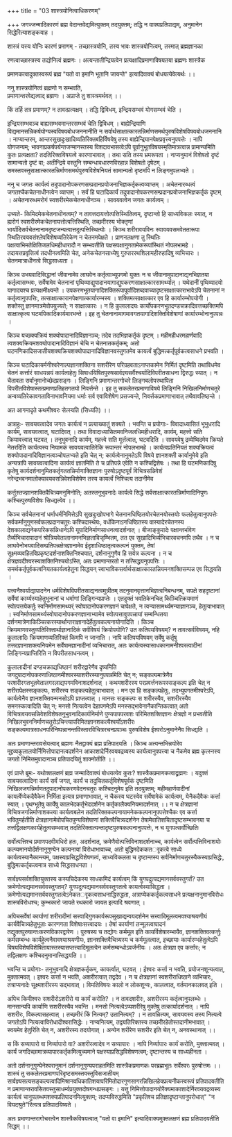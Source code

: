 +++
title = "03 शास्त्रयोनित्वाधिकरणम्"

+++
जगज्जन्मादिकारणं ब्रह्म वेदान्तवेद्यमित्युक्तम् तदयुक्तम्; तद्धि न वाक्यप्रतिपाद्यम्, अनुमानेन सिद्धेरित्याशङ्कयाह ।

शास्त्रं यस्य योनिः कारणं प्रमाणम् - तच्छास्त्रयोनि, तस्य भावः शास्त्रयोनित्वम्, तस्मात् ब्रह्मज्ञानका

रणत्वाच्छास्त्रस्य तद्योनित्वं ब्रह्मणः । अत्यन्तातीन्द्रियत्वेन प्रत्यक्षादिप्रमाणाविषयतया ब्रह्मणः शास्त्रैक

प्रमाणकत्वादुक्तस्वरूपं ब्रह्म "यतो वा इमानि भूतानि जायन्ते" इत्यादिवाक्यं बोधयत्येवेत्यर्थः ।।

ननु शास्त्रयोनित्वं ब्रह्मणो न सम्भवति,  
प्रमाणान्तरवेद्यत्वाद् ब्रह्मणः । अप्राप्ते तु शास्त्रमर्थवत् ।।

किं तर्हि तत्र प्रमाणम्? न तावत्प्रत्यक्षम् । तद्धि द्विविधम्, इन्द्रियसम्भवं योगसम्भवं चेति ।

इन्द्रियसम्भवञ्च बाह्यसम्भवमान्तरसम्भवं चेति द्विविधम् । बाह्येन्द्रियाणि विद्यमानसन्निकर्षयोग्यस्वविषयबोधजननानीति न सर्वार्थसाक्षात्कारतन्निर्माणसमर्थपुरुषविशेषविषयबोधजननानि । नाप्यान्तरम्, आन्तरसुखदुःखादिव्यतिरिक्तबहिर्विषयेषु तस्य बाह्येन्द्रियानपेक्षप्रवृत्त्यनुपपत्तेः । नापि योगजन्यम्; भावनाप्रकर्षपर्यन्तजन्मानस्तस्य विशदावभासत्वेऽपि पूर्वानुभूतविषयस्मृतिमात्रत्वान्न प्रामाण्यमिति कुतः प्रत्यक्षता? तदतिरिक्तविषयत्वे कारणाभावात् । तथा सति तस्य भ्रमरूपता । नाप्यनुमानं विशेषतो दृष्टं सामान्यतो दृष्टं वा; अतीन्द्रिये वस्तुनि सम्बन्धावधारणविरहान्न विशेषतो दृषेटम् । समस्तवस्तुसाक्षात्कारतन्निर्माणसमर्थपुरुषविशेषनियतं सामान्यतो दृष्टमपि न लिङ्गमुपलभ्यते ।

ननु च जगतः कार्यत्वं तदुपादानोपकरणसम्प्रदानप्रयोजनाभिज्ञकर्तृकत्वव्याप्तम् । अचेतनारब्धत्वं जगतश्चैकचेतनाधीनत्वेन व्याप्तम् । सर्वं हि घटादिकार्यं तदुपादानोपकरणसम्प्रदानप्रयोजनाभिज्ञकर्तृकं दृष्टम् । अचेतनारब्धमरोगं स्वशरीरमेकचेतनाधीनञ्च । सावयवत्वेन जगतः कार्यत्वम् ।

उच्यते- किमिदमेकचेतनाधीनत्वम्? न तावत्तदायत्तोत्पत्तिस्थितित्वम्, दृष्टान्तो हि साध्यविकलः स्यात्, न ह्यरोगं स्वशरीरमेकचेतनायत्तोत्पत्तिस्थिति, तच्छरीरस्य भोक्तृणां भार्यादिसर्वचेतनानामदृष्टजन्यत्वात्तदुत्पत्तिस्थित्योः । किञ्च शरीरावयविनः स्वावयवसमवेततारूपा स्थितिरवयवसंश्लेपविशेषव्यतिरेकेण न चेतनमपेक्षते । प्राणनलक्षणा तु स्थितिः पक्षत्वाभिमतेक्षितिजलधिमहीधारादौ न सम्भवतीति पक्षसपक्षानुगतामेकरूपांस्थितं नोपलभामहे । तदायत्तप्रवृत्तित्वं तदधीनत्वमिति चेत्, अनेकचेतनसाध्येषु गुरुतररथशिलामहीरुहादिषु व्यभिचारः । चेतनमात्राधीनत्वे सिद्धसाध्यता ।

किञ्च उभयवादिसिद्धानां जीवानामेव लाघवेन कर्तृत्वाभ्युपगमो युक्तः न च जीवानामुपादानाद्यनभिज्ञतया कर्तृत्वासम्भवः, सर्वेषामेव चेतनानां पृथिव्याद्युपादानयागाद्युपकरणसाक्षात्कारसामर्थ्यात् । यथेदानीं पृथिव्यादयो यागादयश्च प्रत्यक्षमीक्ष्यन्ते । उपकरणभूतयागादिशक्तिरूपापूर्वादिशब्दवाच्यादृष्टसाक्षात्काराभावेऽपि चेतनानां न कर्तृत्वानुपपत्तिः, तत्साक्षात्कारानपेक्षणात्कार्यारम्भस्य । शक्तिमत्साक्षात्कार एव हि कार्यारम्भोपयोगी । शक्तेस्तु ज्ञानमात्रमेवोपयुज्यते; न साक्षात्कारः । न हि कुलालादयः कार्योपकरणभूतदण्डचक्रादिवत्तच्छक्तिमपि साक्षात्कृत्य घटमपिकादिकार्यमारभन्ते । इह तु चेतनानामागमावगतयागादिशक्तिविशेषाणां कार्यारम्भोनानुपपन्नः ।

किञ्च यच्छक्यक्रियं शक्योपादानादिविज्ञानञ्च; तदेव तदभिज्ञकर्तृकं दृष्टम् । महीमहीधरमहार्णवादि त्वशक्यक्रियमशक्योपादानादिविज्ञानं चेचि न चेतनातकर्तृकम्; अतो घटमणिकादिसजातीयशक्यक्रियशक्योपादानादिविज्ञानवस्तुगतमेव कायर्त्वं बुद्धिमत्कर्तृपूर्वकत्वसाधने प्रभवति ।

किञ्च घटादिकायर्मनीश्वरेणाल्पज्ञानशक्तिना सशरीरेण परिग्रहवताऽनाप्तकामेन निर्मितं दृष्टमिति तथाविधमेव चेतनं कर्त्तारं साधयन्नयं कार्यत्वहेतुः सिषाधयिषितपुरुषसार्वज्ञ्यसर्वैश्चर्यादिविपरीतसाधना द्विरुद्धः स्यात् । न चैतावता सर्वानुमानोच्छेदप्रसङ्गः । लिङ्गिनि प्रमाणान्तरगोचरे लिङ्गबलोपस्थापिता विपरीतविशेषास्तत्प्रमाणप्रतिहतगतयो निवर्त्तन्ते । इह तु सकलेतरप्रमाणाविषये लिङ्गिनि निखिलनिर्माणचतुरे अन्वव्यतिरेकावगताविनाभावनियमा धर्माः सर्व एवाविशेषेण प्रसज्यन्ते, निवर्त्तकप्रमाणाभावात् तथैवावतिष्ठन्ते ।

अत आगमादृते कथमीश्वरः सेत्स्यति (सिध्यति) ।।

अत्राहुः- सावयवत्वादेव जगतः कार्यत्वं न प्रत्याख्यातुं शक्यते । भवन्ति च प्रयोगाः- विवादाध्यासितं भूभूधरादि कार्यम्, सावयवत्वात्, घटादिवत् । तथा विवादाध्यासितमवनिजलधिमहीधरादि, कार्यम्, महत्त्वे सति क्रियावत्त्वात् घटवत् । तनुभुवनादि कार्यम्, महत्त्वे सति मूर्त्तत्वात्, घटवदिति । सावयवेषु द्रव्येष्विदमेव क्रियते नेतरदिति कार्यत्वस्य नियामकं सावयवत्वातिरेकि रूपान्तरं नोपलभामहे । कार्यत्वप्रतिनियतं शक्यक्रियत्वं शक्योपादानादिविज्ञानत्वञ्चोपलभ्यते इति चेत् न; कार्यत्वेनानुमतेऽपि विषये ज्ञानशक्ती कार्यानुमेये इति अन्यत्रापि सावयवत्वादिना कार्यत्वं ज्ञातमिति ते च प्रतिपन्ने एवेति न कश्चिद्विशेषः । तथा हि घटमणिकादिषु कृतेषु कार्यदर्शनानुमितकर्तृगततन्निर्माणाक्तिज्ञानः पुरुषोऽदृष्टपूर्वं विचित्रसन्निवेशं नरेन्द्रभवनमालोक्यावयवसन्निवेशविशेषेण तस्य कायर्त्वं निश्चित्य तदानीमेव

कर्त्तुस्तज्ज्ञानशक्तिवैचित्र्यमनुमिनोति; अतस्तनुभुवनादेः कार्यत्वे सिद्धे सर्वसाक्षात्कारतन्निर्माणादिनिपुणः कश्चित्पुरुषविशेषः सिध्द्यत्येव ।।

किञ्च सर्वचेतनानां धर्माधर्मनिमित्तेऽपि सुखदुःखोपभागे चेतनानधिष्ठितयोरचेतनयोस्तयोः फलहेतुत्वानुपपत्तेः सर्वकर्मानुगुणसर्वफलप्रदानचतुरः कश्चिदास्थेयः, वर्धकिनाऽनधिष्ठितस्य वास्यादेरचेतनस्य देशकालाद्यनेकपरिकसन्निधानेऽपि यूपादिनिर्माणसाधनत्वादर्शनात् । बीजाङ्कुरादेः पक्षान्तर्भावेण तैर्व्यभिचारापादानं श्रोत्रियवेतालानामनभिज्ञताविजृम्भितम्, तत एव सुखादिभिर्व्यभिचारवचनमपि तथैव । न च लाघवेनोभयवादिसम्प्रतिपन्नक्षेत्रज्ञानामेव ईदृशाधिष्ठातृत्वकल्पनं युक्तम्, तेषां सूक्ष्मव्यवहितविप्रकृष्टदर्शनाशक्तिनिश्चयात्, दर्शनानुगुणैव हि सर्वत्र कल्पना । न च क्षेत्रज्ञवदीश्वरस्याशक्तिनिश्चयोऽस्ति, अतः प्रमाणान्तरतो न तत्सिद्धयनुपपत्तिः । समर्थकर्तृपूर्वकत्वनियतकार्यत्वहेतुना सिद्धयन् स्वाभाविकसर्वार्थसाक्षात्कारतन्नियमनशक्तिसम्पन्न एव सिद्धयति ।

यत्त्वनैश्वर्याद्यापादनेन धर्मविशेषविपरीतसाद्यनत्वमुन्नीतम् तदनुमानवृत्तानभिज्ञत्वनिबन्धनम्, सपक्षे सहदृष्टानां सर्वेषां कार्य्यस्याहेतुभूनानां च धर्माणां लिङ्गिन्यप्राप्तेः । एतदुक्तं भवतिकेनचित् किञ्चित्क्रियमाणं स्वोत्पत्तयेकर्तुः स्वनिर्माणसामथ्यर्ं स्वोपादानोपकरणज्ञानं चापेक्षते, न त्वन्यासामर्थ्यमन्याज्ञानञ्च, हेतुत्वाभावात् । स्वनिर्माणसामर्थ्यस्वोपादानोपकरणज्ञानाभ्यामेव स्वोत्पत्तावुपपन्नायां सम्बन्धितया दर्शनमात्रेणाकिञ्चित्करस्यार्थान्तराज्ञानादेर्हेतुत्वकल्पनायोगादिति । किञ्च क्रियमाणवस्तुव्यतिरिक्तार्थाज्ञानादिकं सर्वविषयं क्रियोपयोगि? उत कतिपयविषयम्? न तावत्सर्वविषयम्, नहि कुलालादिः क्रियमाणव्यतिरिक्तं किमपि न जानाति । नापि कतिपयविषयम् सर्वेषु कर्तृषु तत्तदज्ञानाशक्त्यनियमेन सर्वेषामज्ञानादीनां व्यभिचारात्, अतः कार्यत्वस्यासाधकानामनीश्वरत्वादीनां लिङ्गिन्यप्राप्तिरिति न विपरीतसाधनत्वम् ।

कुलालादीनां दण्डचक्राद्यधिष्ठानं शरीरद्वारेणैव दृष्यमिति जगदुपादानोपकरणाधिष्ठानमीश्वरस्याशरीरस्यानुपपन्नमिति चेत् न; सङ्कल्पमात्रेणैव परशरीरगतभूतवेतालगरलाद्यपगमविनाशदर्शनात् । कथमशरीरस्य परप्रवर्त्तनरूपस्सङ्कल्प इति चेत् न शरीरापेक्षस्सङ्कल्पः, शरीरस्य सङ्कल्पहेतुत्वाभावात् । मन एव हि सङ्कल्पहेतुः, तदभ्युपगतमीश्वरेऽपि, कार्यत्वेनैव ज्ञानशक्तिवन्मनसोऽपि प्राप्तत्वात् । मानसः सङ्कल्पः स शरीरस्यैव, सशरीरस्यैव समनस्कत्वादिति चेत् न; मनसो नित्यत्वेन देहापगमेऽपि मनस्सद्भावेनानैकान्तिकत्वात् अतो विचित्रावयवसन्निवेशविशेषतनुभुवनादिकार्यनिर्माणे पुण्यपापपरवशः परिमितशक्तिज्ञानः क्षेत्रज्ञो न प्रभवतीति निखिलभुवननिर्माणचतुरोऽचिन्त्यापरिमितज्ञानशकत्यैश्वर्योऽशरीरः सङ्कल्पमात्रसाधनपरिनिष्पन्नानन्तविस्तारविचित्ररचनप्रपञ्चः पुरुषविशेष ईश्वरोऽनुमानेनैव सिध्द्यति ।

अतः प्रमाणान्तरावसेयत्वाद् ब्रह्मणः नैतद्वाक्यं ब्रह्म प्रतिपादयति । किञ्च अत्यन्तभिन्नयोरेव मृद्द्रव्यकुलालयोर्निमित्तोपादानत्वदर्शनेन आकाशादेर्निरवयवद्रव्यस्य कार्यत्वानुपपत्त्या च नैकमेव ब्रह्म कृत्स्नस्य जगतो निमित्तमुपादानञ्च प्रतिपादयितुं शाक्नोतीति ।।

एवं प्राप्ते ब्रूमः- यथोक्तलक्षणं ब्रह्म जन्मादिवाक्यं बोधयत्येव कुतः? शास्त्रैकप्रमाणकत्वाद्व्रह्मणः । यदुक्तं सावयवत्वादिना कार्यं सर्वं जगत्, कार्यं च तदुचितकर्तृविशेषपूर्वकं दृष्टमिति निखिलजगन्निर्माणतदुपादानोपकरणवेदनचतुरः कश्चिदनुमेय इति तदयुक्तम्; महीमहार्णवादीनां कायर्त्वेप्येकदैवैकेन निर्मिता इत्यत्र प्रमाणाभावात्, न चैकस्य घटस्येव सर्वेषामेकं कार्यत्वम्, येनैकदैवैकः कर्त्ता स्यात् । पृथग्भूतेषु कार्येषु कालभेदकर्तृभेददर्शनेन कर्तृकालैक्यनियमादर्शनात् ।। न च क्षेत्रज्ञानां विचित्रजगन्निर्माणाशकत्या कार्यत्वबलेन तदतिरिक्तकल्पनायामनेककल्पनानुपपत्तेश्चैकः एव कर्त्ता भवितुमर्हतीति क्षेत्रज्ञानामेवोपचितपुण्यविशेषाणां शक्तिवैचित्र्यदर्शनेन तेषामेवातिशयितादृष्टसम्भावनया च तत्तद्विलक्षणकार्यहेतुुत्वसम्भवात् तदतिरिक्तात्यन्तादृष्टपुरुषकल्पनानुपपत्तेः, न च युगपत्सर्वोच्छितिः

सर्वोत्पत्तिश्च प्रमाणपदवीमधिरो हतः, अदर्शनात्, क्रमेणैवोत्पत्तिविनाशदर्शनाच्च, कार्यत्वेन सर्वोत्पत्तिविनाशयोः कल्प्यमानयोर्दर्शनानुगुण्येन कल्पनायां विरोधाभावाच्च, अतो बुद्धिमदेककतर्ृकत्वे साध्ये कार्यत्वस्यानैकान्त्यम्, पक्षस्याप्रसिद्धविशेषणत्वं, साध्यविकलता च दृष्टान्तस्य सर्वनिर्माणचतुरस्यैकस्याप्रसिद्धेः, बुद्धिमत्कर्तृकत्वमात्र साध्ये सिद्धसाधनता ।

सार्वज्ञ्यसर्वशक्तियुक्तस्य कस्यचिदेकस्य साधकमिदं कार्यत्वम् किं युगपदुत्पद्यमानसर्ववस्तुगर्तं? उत क्रमेणोत्पद्यमानसर्ववस्तुगतम्? युगपदुत्पद्यमानसर्ववस्तुगतत्वे कायर्त्वस्यासिद्धता । क्रमेणोत्पद्यमानसर्ववस्तुगतत्वेऽनेकतर्ृकत्वसाधनाद्धिरुद्धता, अत्राप्येककर्तृकत्वसाधने प्रत्यक्षनानुमानविरोधः शास्त्रविरोधश्च; कुम्भकारो जायते रथकारो जायत इत्यादि श्रवणात् ।

अपिचसर्वेषां कार्याणां शरीरादीनां सत्त्वादिगुणकार्यरूपसुखाद्यन्वयदर्शनेन सत्त्वादिमूलत्वमवश्याश्रयणीयं कार्यवैचित्र्यहेतुभूताः कारणगता विशेषाःसत्त्वादयः । तेषां कार्याणां तन्मूलत्वापादनं तद्युक्तपुरुषान्तःकरणविकारद्वारेण । पुरुषस्य च तद्योगः कर्ममूल इति कायर्विशेषारम्भायैव, ज्ञानशक्तिवत्कर्त्तुः कर्मसम्बन्धः कार्यहुेत्वनैवावश्याश्रयणीयः, ज्ञानशक्तिवैचित्र्यस्य च कर्ममूलत्वात्, इच्छायाः कार्यारम्भहेतुत्वेऽपि विषयविशेषविशेषितायास्तस्यासप्तत्त्वादिमूलत्वेन कर्मसम्बन्धोऽवर्जनीयः । अतः क्षेत्रज्ञा एव कर्त्तारः; न तद्विलक्षणः कश्चिदनुमानात्सिद्धयति ।।

भवन्ति च प्रयोगाः- तनुभुवनादि क्षेत्रज्ञकर्तृकम्, कायर्त्वात्, घटवत् । ईश्वरः कर्त्ता न भवति, प्रयोजनशून्यत्वात्, मुक्तात्मवत् । इश्वरः कर्त्ता न भवति, अशरीरत्वात् तद्वदेव । न च क्षेत्रज्ञानां स्वशरीराधिष्ठाने व्यभिचारः, तत्राप्यनादेः सूक्ष्मशरीरस्य सद्भावात् । विमतिविषयः कालो न लोकशून्यः, कालत्वात्, वर्तमानकालवत् इति ।

अपिच किमीश्वरः सशरीरोऽशरीरो वा कार्यं करोति? । न तावदशरीरः, अशरीरस्य कर्तृत्वानुपलब्धेः । मानसान्यपि कार्याणि सशरीरस्यैव भवन्ति । मनसो नित्यत्वेऽप्यशरीरेषु मुक्तेषु तत्कार्यादर्शनात् । नापि सशरीरः, विकल्पासहत्वात् । तच्छरीरं किं नित्यम्? उतानित्यम्? । न तावन्नित्यम्, सावयवस्य तस्य नित्यत्वे जगतोऽपि नित्यत्वाविरोधादीश्वरासिद्धेः । नाप्यनित्यम्, तद्वयतिरिक्तस्य तच्छरीरहेतोस्तदानीमभावात् । स्वयमेव हेतुरिति चेत् न, अशरीरस्य तदयोगात् । अन्येन शरीरेण सशरीर इति चेत् न, अनवस्थानात् ।।

स किं सव्यापारो वा निर्व्यापारो वा? अशरीरत्वादेव न सव्यापारः । नापि निर्व्यापारः कार्यं करोति, मुक्तात्मवत् । कार्यं जगदिच्छामात्रव्यापारकर्तृकमित्युच्यमाने पक्षस्याप्रसिद्धविशेषणत्वम्; दृष्टान्तस्य च साध्यहीनता ।

अतो दर्शनानुगुण्येनेश्वरानुमानं दर्शनानुगुण्यपराहतमिति शास्त्रैकप्रमाणकः परब्रह्मभूतः सर्वेश्वरः पुरुषोत्तमः ।। शास्त्रं तु सकलेतरप्रमाणपरिदृष्टसमस्तवस्तुविसजातीयम् सार्वज्ञ्यसत्यसङ्कल्पत्वादिमिश्रानवधिकातिशयापरिमितोदारगुणसागरन्निखिलहेयप्रत्यनीकस्वरूपं प्रतिपादयतीति न प्रमाणान्तरावसितवस्तुसाधर्म्यप्रयुक्तदोषगन्धप्रसङ्गः । यत्तु निमित्तोपादानयोरैक्यमाकाशादेर्निरवयवद्रव्यस्य कार्यत्वं चानुपलब्धमशक्यप्रतिपादनमित्युक्तम्; तदप्यविरुद्धमिति "प्रकृतिश्च प्रतिज्ञादृष्टान्तानुपरोधात्" "न वियदश्रुते"रित्यत्र प्रतिपादयिष्यते ।

अतः प्रमाणान्तरागोचरत्वेन शास्त्रैकविषयत्वात् "यतो वा इमानि" इत्यादिवाक्यमुक्तलक्षणं ब्रह्म प्रतिपादयतीति सिद्धम् ।।